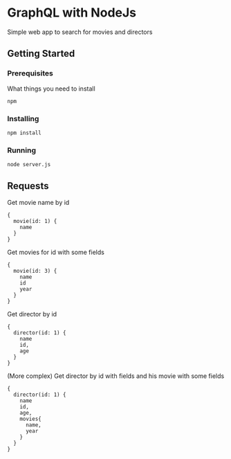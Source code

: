 # GraphQL with NodeJs

Simple web app to search for movies and directors

## Getting Started


### Prerequisites

What things you need to install

```
npm
```

### Installing

```
npm install
```

### Running

```
node server.js
```

## Requests

Get movie name by id

```
{
  movie(id: 1) {
    name
  }
}
```

Get movies for id with some fields

```
{
  movie(id: 3) {
    name
    id
    year
  }
}
```

Get director by id

```
{
  director(id: 1) {
    name
    id,
    age
  }
}
```
(More complex) Get director by id with fields and his movie with some fields

```
{
  director(id: 1) {
    name
    id,
    age,
    movies{
      name,
      year
    }
  }
}
```